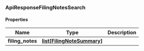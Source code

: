 

[//]: # (CLASS:ApiResponseFilingNotesSearch)

[//]: # (KIND:object)

### ApiResponseFilingNotesSearch

#### Properties

[//]: # (START_DEFINITION)

Name | Type | Description
------------ | ------------- | -------------
**filing_notes** | [**list[FilingNoteSummary]**](FilingNoteSummary.md) |  &nbsp;

[//]: # (END_DEFINITION)


[//]: # (CONTAINED_CLASS:FilingNoteSummary)



